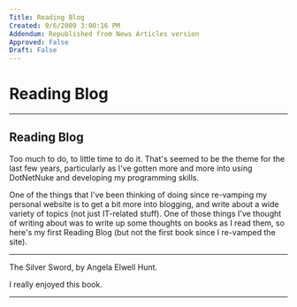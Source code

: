 ```yaml
---
Title: Reading Blog
Created: 9/6/2009 3:00:16 PM
Addendum: Republished from News Articles version
Approved: False
Draft: False
---
```

# Reading Blog

---

## Reading Blog


Too much to do, to little time to do it. That's seemed to be the theme for the last few years, particularly as I've gotten more and more into using DotNetNuke and developing my programming skills.



One of the things that I've been thinking of doing since re-vamping my personal website is to get a bit more into blogging, and write about a wide variety of topics (not just IT-related stuff). One of those things I've thought of writing about was to write up some thoughts on books as I read them, so here's my first Reading Blog (but not the first book since I re-vamped the site).






* * *






The Silver Sword, by Angela Elwell Hunt.



I really enjoyed this book.





---

